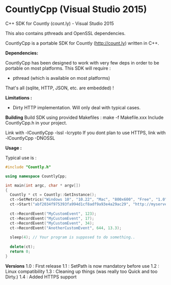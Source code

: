 CountlyCpp (Visual Studio 2015)
==========

C++ SDK for Countly (count.ly) - Visual Studio 2015

This also contains pthreads and OpenSSL dependencies.

CountlyCpp is a portable SDK for Countly (http://count.ly) written in C++.

**Dependencies:**

CountlyCpp has been designed to work with very few deps in order to be portable on most platforms.
This SDK will require :
* pthread (which is available on most platforms)

That's all (sqlite, HTTP, JSON, etc. are embedded) !

**Limitations :**
* Dirty HTTP implementation. Will only deal with typical cases.

**Building**
Build SDK using provided Makefiles : make -f Makefile.xxx
Include CountlyCpp.h in your project.

Link with -lCountlyCpp -lssl -lcrypto
If you dont plan to use HTTPS, link with -lCountlyCpp -DNOSSL


**Usage :**

Typical use is :

```C++
#include "Countly.h"

using namespace CountlyCpp;

int main(int argc, char * argv[])
{
  Countly * ct = Countly::GetInstance();
  ct->SetMetrics("Windows 10", "10.22", "Mac", "800x600", "Free", "1.0");
  ct->Start("abf2034f975393fa994d1cf8adf9a93e4a29ac29", "http://myserver.com", 8080);
  
  ct->RecordEvent("MyCustomEvent", 123);
  ct->RecordEvent("MyCustomEvent", 17);
  ct->RecordEvent("MyCustomEvent", 34);
  ct->RecordEvent("AnotherCustomEvent", 644, 13.3);
 
  sleep(4); // Your program is supposed to do something..
  
  delete(ct);
  return 0;
}
```

**Versions**
1.0 :  First release
1.1 :  SetPath is now mandatory before use
1.2 : Linux compatibility
1.3 : Cleaning up things (was really too Quick and too Dirty.)
1.4 : Added HTTPS support
